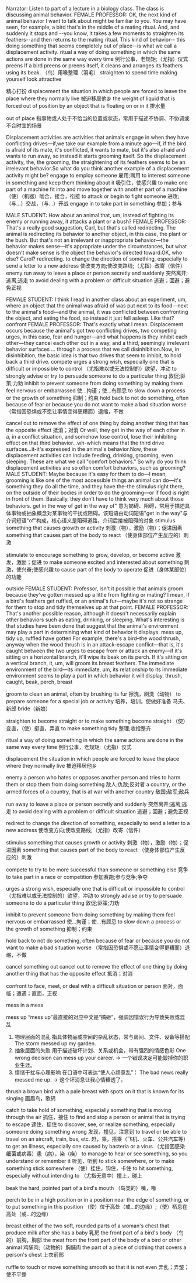 Narrator: Listen to part of a lecture in a biology class. The class is discussing animal behavior.
FEMALE PROFESSOR: OK, the next kind of animal behavior I want to talk about might be familiar to you. You may have seen, for example, a bird that's in the middle of a mating ritual. And, and suddenly it stops and  --you know, it takes a few moments to straighten its feathers--and then returns to the mating ritual. This kind of behavior-- this doing something that seems completely out of place--is what we call a displacement activity.
ritual
a way of doing something in which the same actions are done in the same way every time
例行公事，老规矩;（尤指）仪式
preens
If a bird preens or preens itself, it cleans and arranges its feathers using its beak.
（鸟）用喙整理（羽毛）
straighten
to spend time making yourself look attractive

精心打扮
displacement
the situation in which people are forced to leave the place where they normally live
被迫移居他乡
the weight of liquid that is forced out of position by an object that is floating on or in it
排水量

out of place
指事物或人处于不恰当的位置或状态，常用于描述不协调、不协调或不合时宜的场景

Displacement activities are activities that animals engage in when they have conflicting drives—if,we take our example from a minute ago—if, if the bird is afraid of its mate, it's conflicted, it wants to mate, but it's also afraid and wants to run away, so instead it starts grooming itself. So the displacement activity, the, the grooming, the straightening of its feathers seems to be an irrelevant behavior.So what do you think another example of a displacement activity might be?
engage
to employ someone
雇用;聘用
to interest someone in something and keep them thinking about it
吸引住，使感兴趣
to make one part of a machine fit into and move together with another part of a machine
（使）（机器）啮合，接合，衔接
to attack or begin to fight someone
进攻;（与…）交战，（与…）开战
engage in
to take part in something
参加；参与

MALE STUDENT: How about an animal that, um, instead of fighting its enemy or running away, it attacks a plant or a bush?
FEMALE PROFESSOR: That's a really good suggestion, Carl, but that's called redirecting. The animal is redirecting its behavior to another object, in this case, the plant or the bush. But that's not an irrelevant or inappropriate behavior—the behavior makes sense—it's appropriate under the circumstances, but what doesn't make sense is the object the behavior's directed toward.OK, who else? Carol?
redirecting.
to change the direction of something, especially to send a letter to a new address
使改变方向;使改变路线;（尤指）改寄（信件）
enemy
run away
to leave a place or person secretly and suddenly
突然离开;逃离;逃走
to avoid dealing with a problem or difficult situation
逃避；回避；避免正视

FEMALE STUDENT: I think I read in another class about an experiment, um, where an object that the animal was afraid of was put next to its food—next to the animal's food—and the animal, it was conflicted between confronting the object, and eating the food, so instead it just fell asleep. Like that?
confront
FEMALE PROFESSOR: That's exactly what I mean. Displacement occurs because the animal's got two conflicting drives, two competing urges, in this case, fear and hunger—and what happens is they inhibit each other—they cancel each other out in a way, and a third, seemingly irrelevant behavior surfaces … through a process that we call disinhibition.Now, in disinhibition, the basic idea is that two drives that seem to inhibit, to hold back a third drive.
compete
urges
a strong wish, especially one that is difficult or impossible to control
（尤指难以或无法控制的）欲望，冲动
to strongly advise or try to persuade someone to do a particular thing
敦促;驱策;力劝
inhibit
to prevent someone from doing something by making them feel nervous or embarrassed
使…拘谨；使…有顾忌
to slow down a process or the growth of something
抑制；约束
hold back
to not do something, often because of fear or because you do not want to make a bad situation worse
（常指因恐惧或不愿让事情变得更糟而）退缩，不做

cancel out
to remove the effect of one thing by doing another thing that has the opposite effect
抵消；对消
Or well, they get in the way of each other in a, in a conflict situation, and somehow lose control, lose their inhibiting effect on that third behavior…wh-which means that the third drive surfaces...it-it's expressed in the animal's behavior.Now, these displacement activities can include feeding, drinking, grooming, even sleeping. These are what we call "comfort behaviors." So why do you think displacement activities are so often comfort behaviors, such as grooming?
MALE STUDENT: Maybe because it's easy for them to do—I mean, grooming is like one of the most accessible things an animal can do—it's something they do all the time, and they have the–the stimulus right there, on the outside of their bodies in order to do the grooming—or if food is right in front of them. Basically, they don't have to think very much about those behaviors.
get in the way of
get in the way of" 意为‌妨碍、阻碍‌，常用于描述具体事物或抽象概念对某事物的干扰或阻碍。该短语由动词短语"get in the way"与介词短语"of"构成，核心语义是‌阻碍道路‌，介词后接被阻碍的对象
stimulus
something that causes growth or activity
刺激（物），激励（物）；促进因素
something that causes part of the body to react
（使身体部位产生反应的）刺激

stimulate
to encourage something to grow, develop, or become active
激发，激励；促进
to make someone excited and interested about something
刺激，使兴奋;使感兴趣
to cause part of the body to operate
促进（身体某部位）的功能


outside
FEMALE STUDENT: Professor, isn't it possible that animals groom because they've gotten messed up a little from fighting or mating? I mean, if a bird's feathers get ruffled, or an animal's fur—maybe it's not so strange for them to stop and tidy themselves up at that point.
FEMALE PROFESSOR: That's another possible reason, although it doesn't necessarily explain other behaviors such as eating, drinking, or sleeping. What's interesting is that studies have been done that suggest that the animal's environment may play a part in determining what kind of behavior it displays.
mess up, tidy up, ruffled
have gotten 
For example, there's a bird–the wood thrush, anyway when the wood thrush is in an attack-escape conflict—that is, it's caught between the two urges to escape from or attack an enemy—if it's sitting on a horizontal branch, it'll wipe its beak on its perch. If it's sitting on a vertical branch, it, um, will groom its breast feathers. The immediate environment of the bird—its immediate, um, its relationship to its immediate environment seems to play a part in which behavior it will display.
thrush, caught, beak, perch, breast

groom
to clean an animal, often by brushing its fur
擦洗，刷洗（动物）
to prepare someone for a special job or activity
培养，培训，使做好准备
马夫、新郎
bride（新娘）

straighten
to become straight or to make something become straight
（使）变直，（使）挺直，弄直
to make something tidy
整理;收拾整齐

ritual
a way of doing something in which the same actions are done in the same way every time
例行公事，老规矩;（尤指）仪式

displacement
the situation in which people are forced to leave the place where they normally live
被迫移居他乡

enemy
a person who hates or opposes another person and tries to harm them or stop them from doing something
敌人;仇敌;反对者
a country, or the armed forces of a country, that is at war with another country
敌国;敌军;敌兵

run away
to leave a place or person secretly and suddenly
突然离开;逃离;逃走
to avoid dealing with a problem or difficult situation
逃避；回避；避免正视

redirect
to change the direction of something, especially to send a letter to a new address
使改变方向;使改变路线;（尤指）改寄（信件）

stimulus
something that causes growth or activity
刺激（物），激励（物）；促进因素
something that causes part of the body to react
（使身体部位产生反应的）刺激

compete
to try to be more successful than someone or something else
竞争
to take part in a race or competition
参加赛跑;参与竞争;争夺

urges
a strong wish, especially one that is difficult or impossible to control
（尤指难以或无法控制的）欲望，冲动
to strongly advise or try to persuade someone to do a particular thing
敦促;驱策;力劝

inhibit
to prevent someone from doing something by making them feel nervous or embarrassed
使…拘谨；使…有顾忌
to slow down a process or the growth of something
抑制；约束

hold back
to not do something, often because of fear or because you do not want to make a bad situation worse
（常指因恐惧或不愿让事情变得更糟而）退缩，不做

cancel something out
cancel out
to remove the effect of one thing by doing another thing that has the opposite effect
抵消；对消

confront
to face, meet, or deal with a difficult situation or person
面对，面临；遭遇；直面，正视

mess
in a mess

mess up
“mess up”最直接的对应中文是​“搞砸”​，强调因错误行为导致失败或混乱
1. 物理层面的混乱
指具体物品或空间的杂乱状态，常与房间、文件、设备等搭配
The storm messed up my garden.
2. 抽象层面的失败
用于描述破坏计划、关系或机会，带有强烈的情感色彩
One wrong decision can mess up your career. → 一个错误决定可能毁掉你的职业生涯。
3. 情绪干扰与心理影响
在口语中可表达“使人心烦意乱”：
The bad news really messed me up. → 这个坏消息让我心情糟透了。

thrush
a brown bird with a pale breast with spots on it that is known for its singing
画眉鸟，歌鸫

catch
to take hold of something, especially something that is moving through the air
抓住，接住
to find and stop a person or animal that is trying to escape
逮住，捉住
to discover, see, or realize something, especially someone doing something wrong
发现，撞见，注意到
to travel or be able to travel on an aircraft, train, bus, etc.
赶，乘，搭乘（飞机、火车、公共汽车等）
to get an illness, especially one caused by bacteria or a virus
（尤指因感染细菌或病毒）患（病），染（疾）
to manage to hear or see something, so you understand or remember it
听见，听到
to stick somewhere, or to make something stick somewhere
（使）挂住，钩住，卡住
to hit something, especially without intending to
（尤指无意中）撞上，碰上

beak
the hard, pointed part of a bird's mouth
（鸟类的）嘴，喙

perch
to be in a high position or in a position near the edge of something, or to put something in this position
（使）位于高处（或…的边缘）;（使）栖息在高处（或…的边缘）

breast
either of the two soft, rounded parts of a woman's chest that produce milk after she has a baby
乳房
the front part of a bird's body
（鸟的）前胸，胸部
the meat from the front part of the body of a bird or other animal
鸡脯肉;（动物的）胸脯肉
the part of a piece of clothing that covers a person's chest
上衣前部

ruffle
to touch or move something smooth so that it is not even
弄乱；弄皱；使不平整




